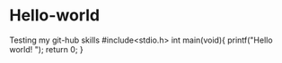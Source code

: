 # Hello-world
Testing my git-hub skills 
#include<stdio.h>
int main(void){
printf("Hello world! ");
return 0;
}
